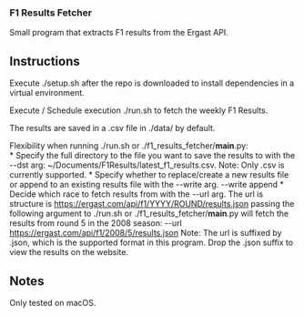 ### F1 Results Fetcher
Small program that extracts F1 results from the Ergast API.

## Instructions
Execute ./setup.sh after the repo is downloaded to install dependencies in a
virtual environment.

Execute / Schedule execution ./run.sh to fetch the weekly F1 Results.

The results are saved in a .csv file in ./data/ by default.

Flexibility when running ./run.sh or ./f1_results_fetcher/__main__.py:\
    * Specify the full directory to the file you want to save the results to
      with the --dst arg:
      ~/Documents/F1Results/latest_f1_results.csv.
      Note: Only .csv is currently supported.
    * Specify whether to replace/create a new results file or append to an
      existing results file with the --write arg.
      --write append
    * Decide which race to fetch results from with the --url arg.
      The url is structure is https://ergast.com/api/f1/YYYY/ROUND/results.json
      passing the following argument to ./run.sh or ./f1_results_fetcher/__main__.py
      will fetch the results from round 5 in the 2008 season:
        --url https://ergast.com/api/f1/2008/5/results.json
      Note: The url is suffixed by .json, which is the supported format in this program.
            Drop the .json suffix to view the results on the website.

## Notes
Only tested on macOS.
